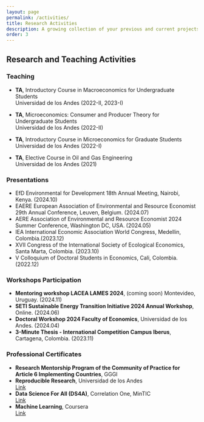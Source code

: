 ```yaml
---
layout: page
permalink: /activities/
title: Research Activities
description: A growing collection of your previous and current projects.
order: 3
---
```


## Research and Teaching Activities

### Teaching
- **TA**, Introductory Course in Macroeconomics for Undergraduate Students  
  Universidad de los Andes (2022-II, 2023-I)

- **TA**, Microeconomics: Consumer and Producer Theory for Undergraduate Students  
  Universidad de los Andes (2022-II)

- **TA**, Introductory Course in Microeconomics for Graduate Students  
  Universidad de los Andes (2022-I)

- **TA**, Elective Course in Oil and Gas Engineering  
  Universidad de los Andes (2021)

### Presentations
- EfD Environmental for Development 18th Annual Meeting, Nairobi, Kenya. (2024.10)
- EAERE European Association of Environmental and Resource Economist 29th Annual Conference, Leuven, Belgium. (2024.07)
- AERE Association of Environmental and Resource Economist 2024 Summer Conference, Washington DC, USA. (2024.05)
- IEA International Economic Association World Congress, Medellin, Colombia.(2023.12)
- XVII Congress of the International Society of Ecological Economics, Santa Marta, Colombia. (2023.10)
- V Colloquium of Doctoral Students in Economics, Cali, Colombia.(2022.12)

### Workshops Participation

- **Mentoring workshop LACEA LAMES 2024**, (coming soon) Montevideo, Uruguay. (2024.11)
- **SETI Sustainable Energy Transition Initiative 2024 Annual Workshop**, Online. (2024.06)
- **Doctoral Workshop 2024 Faculty of Economics**, Universidad de los Andes. (2024.04)
- **3-Minute Thesis - International Competition Campus Iberus**, Cartagena, Colombia. (2023.11)

### Professional Certificates
- **Research Mentorship Program of the Community of Practice for Article 6 Implementing Countries**, GGGI
- **Reproducible Research**, Universidad de los Andes  
  [Link](https://shorturl.at/eoIO8)
- **Data Science For All (DS4A)**, Correlation One, MinTIC  
  [Link](https://www.credential.net/f6087e7f-6c53-4245-b2e0-d2297a625d4d)
- **Machine Learning**, Coursera  
  [Link](https://www.coursera.org/account/accomplishments/verify/S7J59VHC5K53)
